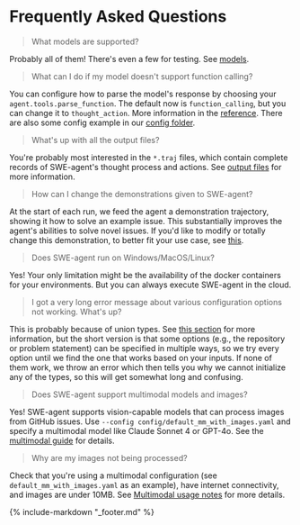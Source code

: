 # Frequently Asked Questions

> What models are supported?

Probably all of them! There's even a few for testing. See [models](installation/keys.md).

> What can I do if my model doesn't support function calling?

You can configure how to parse the model's response by choosing your `agent.tools.parse_function`.
The default now is `function_calling`, but you can change it to `thought_action`.
More information in the [reference](reference/parsers.md).
There are also some config example in our [config folder](https://github.com/SWE-agent/SWE-agent/tree/main/config).

> What's up with all the output files?

You're probably most interested in the `*.traj` files, which contain complete records of SWE-agent's thought process and actions. See [output files](usage/trajectories.md) for more information.

> How can I change the demonstrations given to SWE-agent?

At the start of each run, we feed the agent a demonstration trajectory, showing it how to solve an example issue.
This substantially improves the agent's abilities to solve novel issues.
If you'd like to modify or totally change this demonstration, to better fit your use case, see [this](config/demonstrations.md).

> Does SWE-agent run on Windows/MacOS/Linux?

Yes! Your only limitation might be the availability of the docker containers for your environments.
But you can always execute SWE-agent in the cloud.

> I got a very long error message about various configuration options not working. What's up?

This is probably because of union types.
See [this section](usage/cl_tutorial.md#union-types) for more information, but the short version is that some options (e.g., the repository or problem statement) can be specified in multiple ways, so we try every option until we find the one that works based on your inputs.
If none of them work, we throw an error which then tells you why we cannot initialize any of the types, so this will get somewhat long and confusing.

> Does SWE-agent support multimodal models and images?

Yes! SWE-agent supports vision-capable models that can process images from GitHub issues. Use `--config config/default_mm_with_images.yaml` and specify a multimodal model like Claude Sonnet 4 or GPT-4o. See the [multimodal guide](usage/multimodal.md) for details.

> Why are my images not being processed?

Check that you're using a multimodal configuration (see `default_mm_with_images.yaml` as an example), have internet connectivity, and images are under 10MB. See [Multimodal usage notes](usage/multimodal.md) for more details.

{% include-markdown "_footer.md" %}